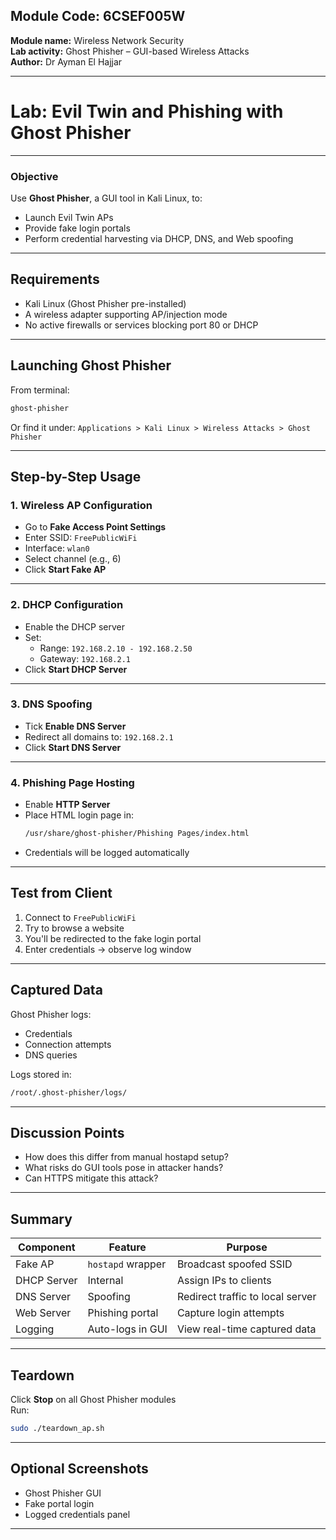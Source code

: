 
## Module Code: 6CSEF005W  
**Module name:** Wireless Network Security  
**Lab activity:** Ghost Phisher – GUI-based Wireless Attacks  
**Author:** Dr Ayman El Hajjar  

---

# Lab: Evil Twin and Phishing with Ghost Phisher

---

### Objective

Use **Ghost Phisher**, a GUI tool in Kali Linux, to:
- Launch Evil Twin APs
- Provide fake login portals
- Perform credential harvesting via DHCP, DNS, and Web spoofing

---

## Requirements

- Kali Linux (Ghost Phisher pre-installed)
- A wireless adapter supporting AP/injection mode
- No active firewalls or services blocking port 80 or DHCP

---

## Launching Ghost Phisher

From terminal:
```bash
ghost-phisher
```

Or find it under:
`Applications > Kali Linux > Wireless Attacks > Ghost Phisher`

---

## Step-by-Step Usage

### 1. Wireless AP Configuration

- Go to **Fake Access Point Settings**
- Enter SSID: `FreePublicWiFi`
- Interface: `wlan0`
- Select channel (e.g., 6)
- Click **Start Fake AP**

---

### 2. DHCP Configuration

- Enable the DHCP server
- Set:
  - Range: `192.168.2.10 - 192.168.2.50`
  - Gateway: `192.168.2.1`
- Click **Start DHCP Server**

---

### 3. DNS Spoofing

- Tick **Enable DNS Server**
- Redirect all domains to: `192.168.2.1`
- Click **Start DNS Server**

---

### 4. Phishing Page Hosting

- Enable **HTTP Server**
- Place HTML login page in:
  ```bash
  /usr/share/ghost-phisher/Phishing Pages/index.html
  ```
- Credentials will be logged automatically

---

## Test from Client

1. Connect to `FreePublicWiFi`
2. Try to browse a website
3. You'll be redirected to the fake login portal
4. Enter credentials → observe log window

---

## Captured Data

Ghost Phisher logs:
- Credentials
- Connection attempts
- DNS queries

Logs stored in:
```bash
/root/.ghost-phisher/logs/
```

---

## Discussion Points

- How does this differ from manual hostapd setup?
- What risks do GUI tools pose in attacker hands?
- Can HTTPS mitigate this attack?

---

##  Summary

| Component       | Feature             | Purpose                            |
|------------------|----------------------|------------------------------------|
| Fake AP          | `hostapd` wrapper    | Broadcast spoofed SSID             |
| DHCP Server      | Internal             | Assign IPs to clients              |
| DNS Server       | Spoofing             | Redirect traffic to local server   |
| Web Server       | Phishing portal      | Capture login attempts             |
| Logging          | Auto-logs in GUI     | View real-time captured data       |

---

##  Teardown

Click **Stop** on all Ghost Phisher modules  
Run:
```bash
sudo ./teardown_ap.sh
```

---

##  Optional Screenshots

- Ghost Phisher GUI
- Fake portal login
- Logged credentials panel

---
